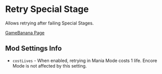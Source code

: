 # Retry Special Stage
Allows retrying after failing Special Stages.

[GameBanana Page](https://gamebanana.com/mods/558523)

## Mod Settings Info
* ``costLives`` - When enabled, retrying in Mania Mode costs 1 life. Encore Mode is not affected by this setting.
